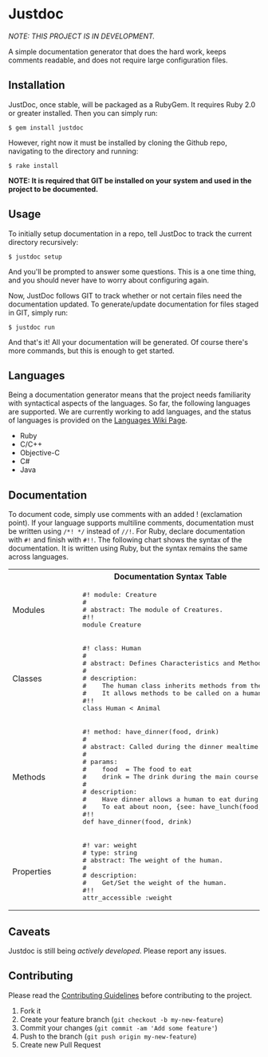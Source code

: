 # Justdoc

_NOTE: THIS PROJECT IS IN DEVELOPMENT._

A simple documentation generator that does the hard work, keeps comments readable, and does not require large configuration files. 

## Installation

JustDoc, once stable, will be packaged as a RubyGem. It requires Ruby 2.0 or greater installed. Then you can simply run:

    $ gem install justdoc
    
However, right now it must be installed by cloning the Github repo, navigating to the directory and running:

    $ rake install

__NOTE: It is required that GIT be installed on your system and used in the project to be documented.__

## Usage

To initially setup documentation in a repo, tell JustDoc to track the current directory recursively:

    $ justdoc setup

And you'll be prompted to answer some questions. This is a one time thing, and you should never have to worry about configuring again.  

Now, JustDoc follows GIT to track whether or not certain files need the documentation updated. To generate/update documentation for files staged in GIT, simply run:

    $ justdoc run

And that's it! All your documentation will be generated. Of course there's more commands, but this is enough to get started.

## Languages
Being a documentation generator means that the project needs familiarity with syntactical aspects of the languages.  So far, the following languages are supported. We are currently working to add languages, and the status of languages is provided on the [Languages Wiki Page]().  

  - Ruby
  - C/C++  
  - Objective-C  
  - C#  
  - Java

## Documentation
To document code, simply use comments with an added ! (exclamation point).  If your language supports multiline comments, documentation must be written using `/*! */` instead of `//!`.  For Ruby, declare documentation with `#!` and finish with `#!!`. The following chart shows the syntax of the documentation. It is written using Ruby, but the syntax remains the same across languages.

<table>
  <tr><th colspan="2" style="text-align:center;">Documentation Syntax Table</th></tr>
  <tr>
    <td>Modules</td>
    <td>
    <pre>      #! module: Creature
      #
      # abstract: The module of Creatures.
      #!!
      module Creature</pre></td>
  </tr>
  <tr>
    <td>Classes</td>
    <td>
    <pre>      #! class: Human
      #
      # abstract: Defines Characteristics and Methods of a Human.
      #
      # description:
      #    The human class inherits methods from the Animal class.
      #    It allows methods to be called on a human object.
      #!!
      class Human &lt; Animal</pre></td>
  </tr>
  <tr>
    <td>Methods</td>
    <td>
    <pre>      #! method: have_dinner(food, drink)
      #
      # abstract: Called during the dinner mealtime.
      #
      # params:
      #    food  = The food to eat
      #    drink = The drink during the main course
      #
      # description:
      #    Have dinner allows a human to eat during the evening time.
      #    To eat about noon, {see: have_lunch(food, drink)}
      #!!
      def have_dinner(food, drink)</pre></td>
  </tr>
  <tr>
    <td>Properties</td>
    <td>
    <pre>      #! var: weight
      # type: string
      # abstract: The weight of the human.
      #
      # description:
      #    Get/Set the weight of the human.
      #!!
      attr_accessible :weight</pre></td>
  </tr>
</table>

## Caveats
Justdoc is still being _actively developed_. Please report any issues.

## Contributing

Please read the [Contributing Guidelines](https://github.com/codeblooded/justdoc/blob/master/CONTRIBUTING.md) before contributing to the project.

1. Fork it
2. Create your feature branch (`git checkout -b my-new-feature`)
3. Commit your changes (`git commit -am 'Add some feature'`)
4. Push to the branch (`git push origin my-new-feature`)
5. Create new Pull Request
